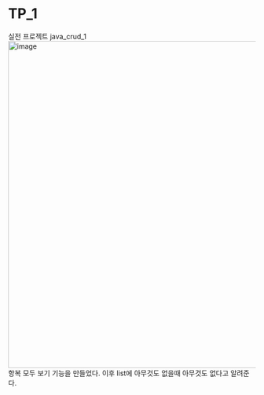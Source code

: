 # TP_1
실전 프로젝트 java_crud_1
<img width="666" alt="image" src="https://github.com/jinsejin/TP_1/assets/122281984/0ef0565d-7e1e-42b3-ae9f-0846ac54ba46"> <br/>
항복 모두 보기 기능을 만들었다. 이후 list에 아무것도 없을때 아무것도 없다고 알려준다.

